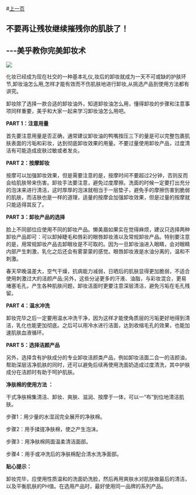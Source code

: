 #[上一页](/kankan/get/h009.md)
## 不要再让残妆继续摧残你的肌肤了！

## ---美乎教你完美卸妆术

**![](/kankan/h010.jpg)**

化妆已经成为现在社交的一种基本礼仪,妆后的卸妆就成为一天不可或缺的护肤环节,卸妆油怎么用,怎样才能有效而不伤肌肤地进行卸妆,从挑选产品到使用方法都有讲究。

卸妆除了选择一款合适的卸妆油外，知道卸妆油怎么用，懂得卸妆的步骤和注意事项同样重要，美乎和大家一起来学习卸妆油怎么用吧。

**PART 1：注意用量**

首先要注意用量是否正确，通常建议卸妆油的鸭嘴按压三下的量是可以完整包裹肌肤表面的污垢和彩妆，达到彻底卸妆效果的用量。不要过量使用卸妆产品，过度清洁有可能造成皮肤过敏或者发炎。

**PART 2：按摩卸妆**

按摩可以加强卸妆效果，但是需要注意的是，按摩时间不要超过2分钟，否则反而会给肌肤带来伤害。卸妆手法要注意，避免过度摩擦。洗面的时候一定要打出充分的泡沫来进行清洁，这时厚厚的泡沫就相当于一层垫子，避免手的摩擦伤害到脆弱的肌肤，而洁肤也是一样的道理，适量的按摩会加强卸妆效果，但是过量的按摩就只能适得其反了。

**PART 3：卸妆产品的选择**

脸上不同部位应使用不同的卸妆产品。懒美眉如果实在觉得麻烦，建议只选择两种卸妆产品即可：可以卸掉睫毛和唇彩的眼唇卸妆液以及常规卸妆产品。特别要注意的是，用常规卸妆产品去卸眼妆是不可取的。因为一旦卸妆油进入眼睛，会对眼睛内部产生刺激，乳化之后还会有雾蒙蒙的感觉。眼唇卸妆液是水油分离的，温和不刺激。

春天早晚温差大，空气干燥，抗病能力减弱，日晒后的肌肤显得更加脆弱，不适合使用刺激过大的洁颜产品;另外，这些分泌更多的汗液、油脂，与彩妆混合，更易堵塞毛孔，产生各种肌肤问题，卸妆洁面时更要注意深层清洁，避免污垢在毛孔残留。

**PART 4：温水冲洗**

卸妆完毕之后一定要用温水冲洗干净，因为这样才能使角质层的污垢更好地得到清洁，乳化也能更加彻底。之后可以用冷水进行洁面，达到收缩毛孔的效果，也能加速肌肤血液循环。

**PART 5：选择洁颜产品**

另外，选择含有护肤成分的专业卸妆洁颜类产品，例如卸妆洁面二合一的洁颜油，帮助深层洁净肌肤的同时，还可以避免后续再使用洗面奶造成过度清洗，其中护肤成分在洁颜时有助于呵护肌肤。

**净肤棉的使用方法 ：**

干式净肤棉集清洁、卸妆、爽肤、滋润、按摩于一体，可以一“布”到位地清洁肌肤。

步骤1：用少量的水湿润完全展开的净肤棉。

步骤2：用手揉搓净肤棉，使之产生泡沫。

步骤3：用净肤棉网面温柔清洁面部。

步骤4：用手或冲洗后的净肤棉配合清水洗净面部。

**贴心提示：**

卸妆完毕，应使用性质温和的洗面奶洗脸，然后再用爽肤水对肌肤做最后的清洁，以及平衡肌肤的PH值。在选用产品时，最好使用同一品牌的系列产品。

